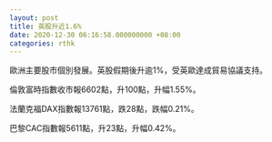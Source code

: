```yaml
---
layout: post
title: 英股升近1.6%
date: 2020-12-30 06:16:58.000000000 +08:00
categories: rthk
---
```


歐洲主要股市個別發展。英股假期後升逾1%，受英歐達成貿易協議支持。

倫敦富時指數收市報6602點，升100點，升幅1.55%。

法蘭克福DAX指數報13761點，跌28點，跌幅0.21%。

巴黎CAC指數報5611點，升23點，升幅0.42%。
